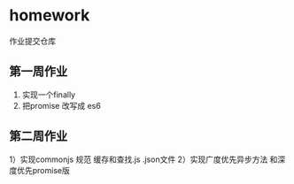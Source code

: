 # homework
作业提交仓库
## 第一周作业
1) 实现一个finally
2) 把promise 改写成 es6

## 第二周作业
1）实现commonjs 规范 缓存和查找.js .json文件
2）实现广度优先异步方法 和深度优先promise版
